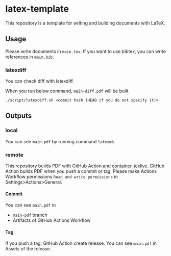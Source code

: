 # latex-template
This repository is a template for writing and building documents with LaTeX.

## Usage
Please write documents in `main.tex`.
If you want to use bibtex, you can write references in `main.bib`.

### latexdiff
You can check diff with latexdiff.

When you run below command, `main-diff.pdf` will be built.
```
./script/latexdiff.sh <commit hash (HEAD if you do not specify it)>
```

## Outputs
### local
You can see `main.pdf` by running command `latexmk`.

### remote
This repository builds PDF with GitHub Action and [container-texlive](https://github.com/hiroyaonoe/container-texlive).
GitHub Action builds PDF when you push a commit or tag.
Please make Actions Workflow permissions `Read and write permissions` in Settings>Actions>General.

#### Commit
You can see `main.pdf` in 
- `main-pdf` branch
- Artifacts of GitHub Actions Workflow

#### Tag
If you push a tag, GitHub Action create release.
You can see `main.pdf` in Assets of the release.
